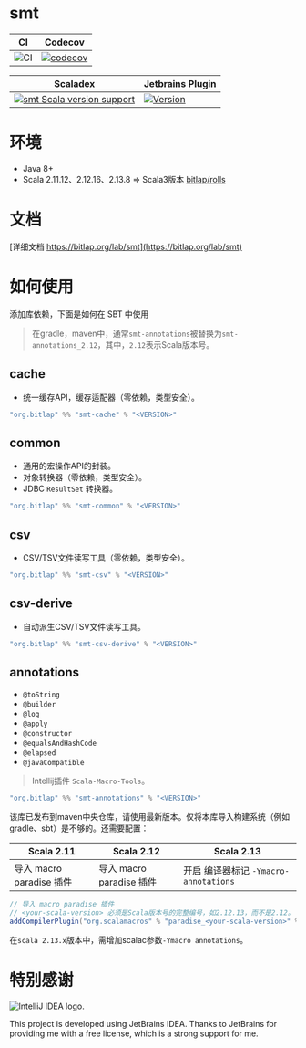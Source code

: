 # smt

| CI              | Codecov                                   |
|-----------------|-------------------------------------------|
| ![CI][Badge-CI] | [![codecov][Badge-Codecov]][Link-Codecov] |

| Scaladex                                                      | Jetbrains Plugin                              |
|---------------------------------------------------------------|-----------------------------------------------|
| [![smt Scala version support][Badge-Scaladex]][Link-Scaladex] | [![Version][Badge-Jetbrains]][Link-Jetbrains] |

# 环境

- Java 8+
- Scala 2.11.12、2.12.16、2.13.8 => Scala3版本 [bitlap/rolls](https://github.com/bitlap/rolls)

# 文档

[详细文档 https://bitlap.org/lab/smt](https://bitlap.org/lab/smt)

# 如何使用

添加库依赖，下面是如何在 SBT 中使用

> 在gradle，maven中，通常`smt-annotations`被替换为`smt-annotations_2.12`，其中，`2.12`表示Scala版本号。

## cache

- 统一缓存API，缓存适配器（零依赖，类型安全）。
```scala
"org.bitlap" %% "smt-cache" % "<VERSION>"
```

## common

- 通用的宏操作API的封装。
- 对象转换器（零依赖，类型安全）。
- JDBC `ResultSet` 转换器。

```scala
"org.bitlap" %% "smt-common" % "<VERSION>"
```

## csv

- CSV/TSV文件读写工具（零依赖，类型安全）。

```scala
"org.bitlap" %% "smt-csv" % "<VERSION>" 
```

## csv-derive

- 自动派生CSV/TSV文件读写工具。

```scala
"org.bitlap" %% "smt-csv-derive" % "<VERSION>" 
```

## annotations

- `@toString`
- `@builder`
- `@log`
- `@apply`
- `@constructor`
- `@equalsAndHashCode`
- `@elapsed`
- `@javaCompatible`

> Intellij插件 `Scala-Macro-Tools`。

```scala
"org.bitlap" %% "smt-annotations" % "<VERSION>" 
```

该库已发布到maven中央仓库，请使用最新版本。仅将本库导入构建系统（例如gradle、sbt）是不够的。还需要配置：

| Scala 2.11           | Scala 2.12           | Scala 2.13                     |
|----------------------|----------------------|--------------------------------|
| 导入 macro paradise 插件 | 导入 macro paradise 插件 | 开启 编译器标记 `-Ymacro-annotations` |

```scala
// 导入 macro paradise 插件
// <your-scala-version> 必须是Scala版本号的完整编号，如2.12.13，而不是2.12。
addCompilerPlugin("org.scalamacros" % "paradise_<your-scala-version>" % "<plugin-version>")
```

在`scala 2.13.x`版本中，需增加scalac参数`-Ymacro annotations`。

# 特别感谢

<img src="https://resources.jetbrains.com/storage/products/company/brand/logos/IntelliJ_IDEA.svg" alt="IntelliJ IDEA logo.">

This project is developed using JetBrains IDEA.
Thanks to JetBrains for providing me with a free license, which is a strong support for me.

[Badge-CI]: https://github.com/bitlap/smt/actions/workflows/ci.yml/badge.svg
[Badge-Scaladex]: https://index.scala-lang.org/bitlap/smt/smt-annotations/latest.svg?platform=jvm
[Badge-Jetbrains]: https://img.shields.io/jetbrains/plugin/v/17202-scala-macro-tools
[Badge-Codecov]: https://codecov.io/gh/bitlap/smt/branch/master/graph/badge.svg?token=IA596YRTOT

[Link-Jetbrains]: https://plugins.jetbrains.com/plugin/17202-scala-macro-tools
[Link-Codecov]: https://codecov.io/gh/bitlap/smt
[Link-Scaladex]: https://index.scala-lang.org/bitlap/smt/smt-annotations
